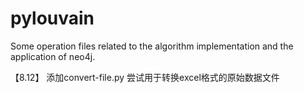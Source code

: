 # pylouvain
Some operation files related to the algorithm implementation and the application of neo4j.

【8.12】 添加convert-file.py 尝试用于转换excel格式的原始数据文件
